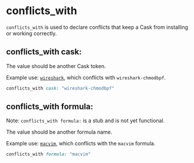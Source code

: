 # conflicts_with

`conflicts_with` is used to declare conflicts that keep a Cask from installing or working correctly.

## conflicts_with cask:

The value should be another Cask token.

Example use: [`wireshark`](https://github.com/Homebrew/homebrew-cask/blob/903493e09cf33b845e7cf497ecf9cfc9709087ee/Casks/wireshark.rb#L10), which conflicts with `wireshark-chmodbpf`.

```ruby
conflicts_with cask: "wireshark-chmodbpf"
```

## conflicts_with formula:

Note: `conflicts_with formula:` is a stub and is not yet functional.

The value should be another formula name.

Example use: [`macvim`](https://github.com/Homebrew/homebrew-cask/blob/84b90afd7b571e581f8a48d4bdf9c7bb24ebff3b/Casks/macvim.rb#L10), which conflicts with the `macvim` formula.

```ruby
conflicts_with formula: "macvim"
```
